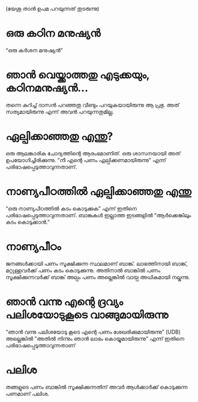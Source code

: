(യേശു താൻ ഉപമ പറയുന്നത് തുടരുന്നു)
# ഒരു കഠിന മനുഷ്യൻ
“ഒരു കർശന മനുഷ്യൻ”
# ഞാൻ വെയ്ക്കാത്തതു എടുക്കയും, കഠിനമനുഷ്യൻ...
തന്നെ കുറിച്ച് ദാസൻ പറഞ്ഞതു വീണ്ടും പറയുകയായിരുന്നു ആ പ്രഭു. അത് സത്യമായിരുന്നു എന്ന് അവൻ പറയുന്നതുമില്ല. 
# ഏല്പിക്കാഞ്ഞതു എന്തു?
ഒരു ആലങ്കാരിക ചോദ്യത്തിന്റെ ആരംഭമാണിത്. ഒരു ശാസനയായി അത് ഉപയോഗിച്ചിരിക്കുന്നു. “നീ എന്റെ പണം ഏല്പിക്കണമായിരുന്നു” എന്ന് പരിഭാഷപ്പെടുത്താവുന്നതാണ്.
# നാണ്യപീഠത്തിൽ ഏല്പിക്കാഞ്ഞതു എന്തു
“ഒരു നാണ്യപീഠത്തിൽ കടം കൊടുക്കുക” എന്ന് ഇതിനെ പരിഭാഷപ്പെടുത്താവുന്നതാണ്. ബാങ്കുകൾ ഇല്ലാത്ത ഇടങ്ങളിൽ “ആർക്കെങ്കിലും കടം കൊടുക്കാൻ.”
# നാണ്യപീഠം
ജനങ്ങൾക്കായി പണം സൂക്ഷിക്കുന്ന സ്ഥലമാണ് ബാങ്ക്. ലാഭത്തിനായി ബാങ്ക്, മറ്റുള്ളവർക്ക് പണം കടം കൊടുക്കുന്നു. അതിനാൽ ബാങ്കിൽ പണം സൂക്ഷിക്കുന്നവർക്ക് ബാങ്ക് അല്പം പണം അല്ലെങ്കിൽ വായ്പ അധികമായി നല്കുന്നു.
# ഞാൻ വന്നു എന്റെ ദ്രവ്യം പലിശയോടുകൂടെ വാങ്ങുമായിരുന്നു
“ഞാൻ വന്നു പലിശയോടു കൂടെ എന്റെ പണം ശേഖരിക്കുമായിരുന്നു” (UDB)  അല്ലെങ്കിൽ ”അതിൽ നിന്നും ഞാൻ ലാഭം കൊയ്യുമായിരുന്നു” എന്ന് ഇതിനെ പരിഭാഷപ്പെടുത്താവുന്നതാണ്
# പലിശ
തങ്ങളുടെ പണം ബാങ്കിൽ സൂക്ഷിക്കുന്നതിന് അവർ ആൾക്കാർക്ക് കൊടുക്കുന്ന പണമാണ് പലിശ.
